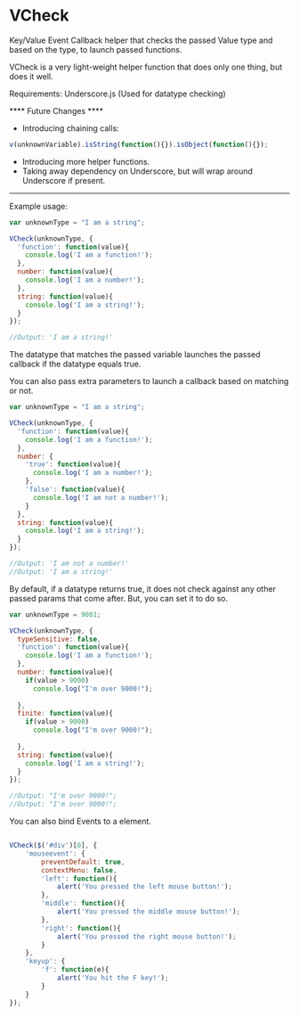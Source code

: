 VCheck
======

Key/Value Event Callback helper that checks the passed Value type and based on the type, to launch passed functions. 

VCheck is a very light-weight helper function that does only one thing, but does it well.

Requirements: Underscore.js (Used for datatype checking)

**** Future Changes ****

- Introducing chaining calls:
`````javascript
v(unknownVariable).isString(function(){}).isObject(function(){});
`````

- Introducing more helper functions. 
- Taking away dependency on Underscore, but will wrap around Underscore if present.

********************

Example usage:

`````javascript
var unknownType = "I am a string";

VCheck(unknownType, {
  'function': function(value){
    console.log('I am a function!');
  },
  number: function(value){
    console.log('I am a number!');
  },
  string: function(value){
    console.log('I am a string!');
  }
});

`````

`````javascript
//Output: 'I am a string!'
`````

The datatype that matches the passed variable launches the passed callback if the datatype equals true. 

You can also pass extra parameters to launch a callback based on matching or not.

`````javascript
var unknownType = "I am a string";

VCheck(unknownType, {
  'function': function(value){
    console.log('I am a function!');
  },
  number: {
    'true': function(value){
      console.log('I am a number!');
    },
    'false': function(value){
      console.log('I am not a number!');    
    }
  },
  string: function(value){
    console.log('I am a string!');
  }
});
`````

`````javascript
//Output: 'I am not a number!'
//Output: 'I am a string!'
`````

By default, if a datatype returns true, it does not check against any other passed params that come after. But, you can set it to do so.

`````javascript
var unknownType = 9001;

VCheck(unknownType, {
  typeSensitive: false,
  'function': function(value){
    console.log('I am a function!');
  },
  number: function(value){
    if(value > 9000)
      console.log("I'm over 9000!");
      
  }, 
  finite: function(value){
    if(value > 9000)
      console.log("I'm over 9000!");
      
  }, 
  string: function(value){
    console.log('I am a string!');
  }
});
`````

`````javascript
//Output: "I'm over 9000!";
//Output: "I'm over 9000!";
`````

You can also bind Events to a element.
`````javascript

VCheck($('#div')[0], {
	'mouseevent': {
		preventDefault: true,
		contextMenu: false,
		'left': function(){
			alert('You pressed the left mouse button!');
		},
		'middle': function(){
			alert('You pressed the middle mouse button!');
		},
		'right': function(){
			alert('You pressed the right mouse button!');
		}
	},
	'keyup': {
		'f': function(e){
			alert('You hit the F key!');
		}
	}
});
`````
